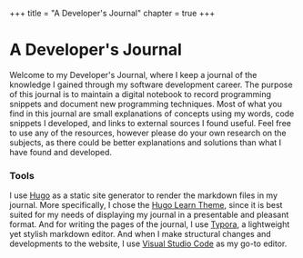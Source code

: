 +++
title = "A Developer's Journal"
chapter = true
+++


# A Developer's Journal

Welcome to my Developer's Journal, where I keep a journal of the knowledge I gained through my software development career. The purpose of this journal is to maintain a digital notebook to record programming snippets and document new programming techniques. Most of what you find in this journal are small explanations of concepts using my words, code snippets I developed, and links to external sources I found useful. Feel free to use any of the resources, however please do your own research on the subjects, as there could be better explanations and solutions than what I have found and developed.

### Tools

I use [Hugo](https://gohugo.io/) as a static site generator to render the markdown files in my journal. More specifically, I chose the [Hugo Learn Theme](), since it is best suited for my needs of displaying my journal in a presentable and pleasant format. And for writing the pages of the journal, I use [Typora](https://www.typora.io/), a lightweight yet stylish markdown editor. And when I make structural changes and developments to the website, I use [Visual Studio Code](https://code.visualstudio.com/) as my go-to editor.